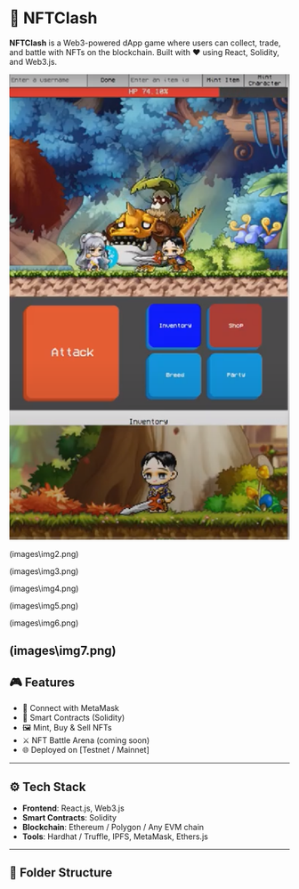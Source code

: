 # 🚀 NFTClash

**NFTClash** is a Web3-powered dApp game where users can collect, trade, and battle with NFTs on the blockchain. Built with ❤️ using React, Solidity, and Web3.js.

![NFTClash Banner](images\img1.png)

(images\img2.png)

(images\img3.png)


(images\img4.png)



(images\img5.png)


(images\img6.png)



(images\img7.png)
---

## 🎮 Features

- 🔐 Connect with MetaMask
- 🧠 Smart Contracts (Solidity)
- 🖼 Mint, Buy & Sell NFTs
- ⚔️ NFT Battle Arena (coming soon)
- 🌐 Deployed on [Testnet / Mainnet]

---

## ⚙️ Tech Stack

- **Frontend**: React.js, Web3.js
- **Smart Contracts**: Solidity
- **Blockchain**: Ethereum / Polygon / Any EVM chain
- **Tools**: Hardhat / Truffle, IPFS, MetaMask, Ethers.js

---

## 📁 Folder Structure

